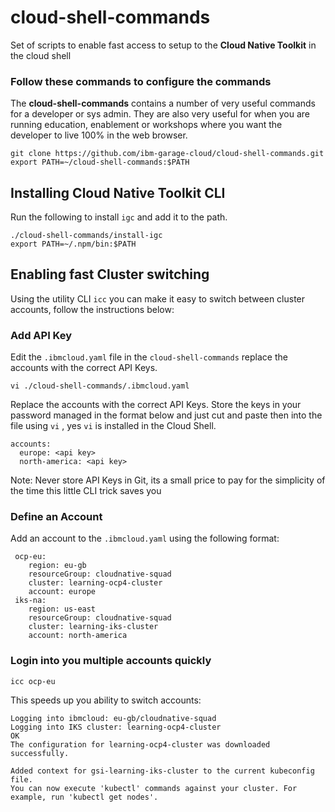 # cloud-shell-commands

Set of scripts to enable fast access to setup to the **Cloud Native Toolkit** in the cloud shell

### Follow these commands to configure the commands

The **cloud-shell-commands** contains a number of very useful commands for a developer or sys admin. They are also very useful for when you are running education, enablement or workshops where you want the developer to live 100% in the web browser.

```
git clone https://github.com/ibm-garage-cloud/cloud-shell-commands.git
export PATH=~/cloud-shell-commands:$PATH
```

## Installing Cloud Native Toolkit CLI

Run the following to install `igc` and add it to the path.

```
./cloud-shell-commands/install-igc
export PATH=~/.npm/bin:$PATH
```

## Enabling fast Cluster switching 

Using the utility CLI `icc` you can make it easy to switch between cluster accounts, follow the instructions below:

### Add API Key

Edit the `.ibmcloud.yaml` file in the `cloud-shell-commands` replace the accounts with the correct API Keys.

```
vi ./cloud-shell-commands/.ibmcloud.yaml
```

Replace the accounts with the correct API Keys. Store the keys in your password managed in the format below and just cut and paste then into the file using `vi` , yes `vi` is installed in the Cloud Shell.

```
accounts:
  europe: <api key>
  north-america: <api key>
```

Note: Never store API Keys in Git, its a small price to pay for the simplicity of the time this little CLI trick saves you 

### Define an Account

Add an account to the `.ibmcloud.yaml` using the following format:

```
 ocp-eu:
    region: eu-gb
    resourceGroup: cloudnative-squad
    cluster: learning-ocp4-cluster
    account: europe
 iks-na:
    region: us-east
    resourceGroup: cloudnative-squad
    cluster: learning-iks-cluster
    account: north-america
```

### Login into you multiple accounts quickly

```
icc ocp-eu
```

This speeds up you ability to switch accounts:
```
Logging into ibmcloud: eu-gb/cloudnative-squad
Logging into IKS cluster: learning-ocp4-cluster
OK
The configuration for learning-ocp4-cluster was downloaded successfully.

Added context for gsi-learning-iks-cluster to the current kubeconfig file.
You can now execute 'kubectl' commands against your cluster. For example, run 'kubectl get nodes'.
```
